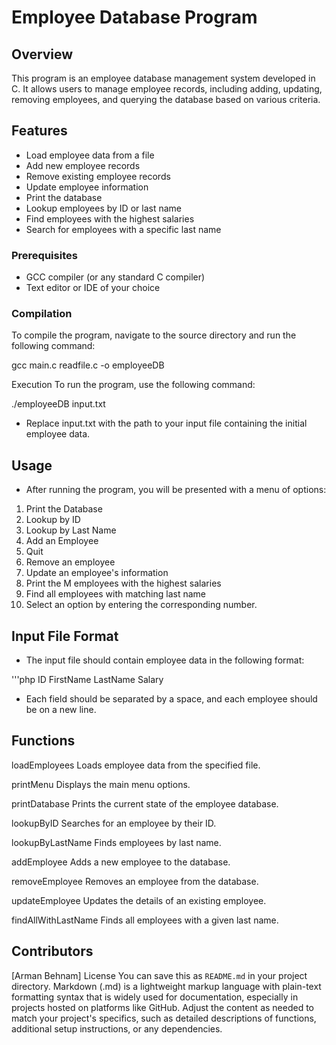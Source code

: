 # Employee Database Program

## Overview
This program is an employee database management system developed in C. It allows users to manage employee records, including adding, updating, removing employees, and querying the database based on various criteria.

## Features
- Load employee data from a file
- Add new employee records
- Remove existing employee records
- Update employee information
- Print the database
- Lookup employees by ID or last name
- Find employees with the highest salaries
- Search for employees with a specific last name

### Prerequisites
- GCC compiler (or any standard C compiler)
- Text editor or IDE of your choice

### Compilation
To compile the program, navigate to the source directory and run the following command:

gcc main.c readfile.c -o employeeDB

Execution
To run the program, use the following command:


./employeeDB input.txt
- Replace input.txt with the path to your input file containing the initial employee data.

## Usage
- After running the program, you will be presented with a menu of options:


1. Print the Database
2. Lookup by ID
3. Lookup by Last Name
4. Add an Employee
5. Quit
6. Remove an employee
7. Update an employee's information
8. Print the M employees with the highest salaries
9. Find all employees with matching last name
10. Select an option by entering the corresponding number.


## Input File Format
- The input file should contain employee data in the following format:

'''php
ID FirstName LastName Salary
- Each field should be separated by a space, and each employee should be on a new line.

## Functions
loadEmployees
Loads employee data from the specified file.

printMenu
Displays the main menu options.

printDatabase
Prints the current state of the employee database.

lookupByID
Searches for an employee by their ID.

lookupByLastName
Finds employees by last name.

addEmployee
Adds a new employee to the database.

removeEmployee
Removes an employee from the database.

updateEmployee
Updates the details of an existing employee.

findAllWithLastName
Finds all employees with a given last name.


## Contributors
[Arman Behnam]
License
You can save this as `README.md` in your project directory. Markdown (.md) is a lightweight markup language with plain-text formatting syntax that is widely used for documentation, especially in projects hosted on platforms like GitHub. Adjust the content as needed to match your project's specifics, such as detailed descriptions of functions, additional setup instructions, or any dependencies.
